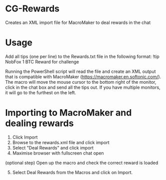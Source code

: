 # CG-Rewards
Creates an XML import file for MacroMaker to deal rewards in the chat

# Usage

Add all tips (one per line) to the Rewards.txt file in the following format:
!tip NobFox 1 BTC Reward for challenge

Running the PowerShell script will read the file and create an XML output that is compatible with MacroMaker (https://macromaker.en.softonic.com/). The macro will move the mouse cursor to the bottom right of the monitor, click in the chat box and send all the tips out. If you have multiple monitors, it will go to the furthest on the left.

# Importing to MacroMaker and dealing rewards

1. Click Import
2. Browse to the rewards.xml file and click import
3. Select "Deal Rewards" and click import
4. Maximise browser with fullscreen chat open

  (optional step) Open up the macro and check the correct reward is loaded

5. Select Deal Rewards from the Macros and click on Import.
